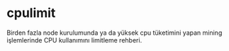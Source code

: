 # cpulimit
Birden fazla node kurulumunda ya da yüksek cpu tüketimini yapan mining işlemlerinde CPU kullanımını limitleme rehberi.
